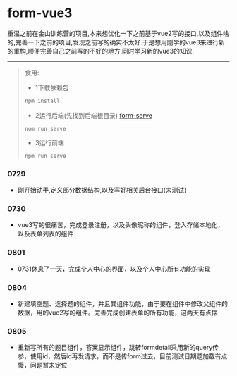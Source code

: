 # form-vue3

重温之前在金山训练营的项目,本来想优化一下之前基于vue2写的接口,以及组件啥的,完善一下之前的项目,发现之前写的确实不太好.于是想用刚学的vue3来进行新的重构,顺便完善自己之前写的不好的地方,同时学习新的vue3的知识.

---

>食用:
>
>* 1下载依赖包
>
>```node.js
>npm install
>```
>
>* 2运行后端(先找到后端根目录) [form-serve](https://github.com/2019VK/form-serve)
>
>```
>nom run serve
>```
>
>* 3运行前端
>
>```
>npm run serve 
>```

### 0729

* 刚开始动手,定义部分数据结构,以及写好相关后台接口(未测试)

### 0730

* vue3写的很痛苦，完成登录注册，以及头像昵称的组件，登入存储本地化，以及表单列表的组件

### 0801

* 0731休息了一天，完成个人中心的界面，以及个人中心所有功能的实现

### 0804
* 新建填空题、选择题的组件，并且其组件功能，由于要在组件中修改父组件的数据，用的vue2写的组件。完善完成创建表单的所有功能，这两天有点摆

### 0805
* 重新写所有的题目组件，答案显示组件，跳转formdetail采用新的query传参，使用id，然后id再发请求，而不是传form过去，目前测试日期题加载有点慢，问题暂未定位
